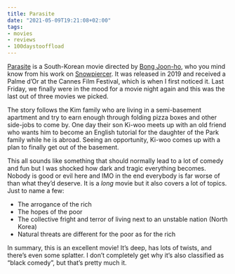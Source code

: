 ```yaml
---
title: Parasite
date: "2021-05-09T19:21:08+02:00"
tags:
- movies
- reviews
- 100daystooffload
---
```


[Parasite](https://en.wikipedia.org/wiki/Parasite_(2019_film)) is a South-Korean movie directed by [Bong Joon-ho](https://en.wikipedia.org/wiki/Bong_Joon-ho), who you mind know from his work on [Snowpiercer](https://en.wikipedia.org/wiki/Snowpiercer). It was released in 2019 and received a Palme d’Or at the Cannes Film Festival, which is when I first noticed it. Last Friday, we finally were in the mood for a movie night again and this was the last out of three movies we picked.

The story follows the Kim family who are living in a semi-basement apartment and try to earn enough through folding pizza boxes and other side-jobs to come by. One day their son Ki-woo meets up with an old friend who wants him to become an English tutorial for the daughter of the Park family while he is abroad. Seeing an opportunity, Ki-woo comes up with a plan to finally get out of the basement.

This all sounds like something that should normally lead to a lot of comedy and fun but I was shocked how dark and tragic everything becomes. Nobody is good or evil here and IMO in the end everybody is far worse of than what they’d deserve. It is a *long* movie but it also covers a lot of topics. Just to name a few:

- The arrogance of the rich
- The hopes of the poor
- The collective fright and terror of living next to an unstable nation (North Korea)
- Natural threats are different for the poor as for the rich

In summary, this is an excellent movie! It’s deep, has lots of twists, and there’s even some splatter. I don’t completely get why it’s also classified as “black comedy”, but that’s pretty much it.
